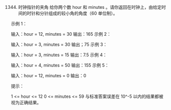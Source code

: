 1344. 时钟指针的夹角
给你两个数 hour 和 minutes 。请你返回在时钟上，由给定时间的时针和分针组成的较小角的角度（60 单位制）。

 

示例 1：



输入：hour = 12, minutes = 30
输出：165
示例 2：



输入：hour = 3, minutes = 30
输出；75
示例 3：



输入：hour = 3, minutes = 15
输出：7.5
示例 4：

输入：hour = 4, minutes = 50
输出：155
示例 5：

输入：hour = 12, minutes = 0
输出：0
 

提示：

1 <= hour <= 12
0 <= minutes <= 59
与标准答案误差在 10^-5 以内的结果都被视为正确结果。

